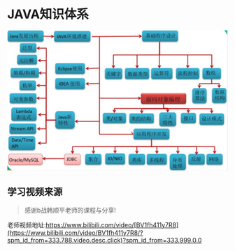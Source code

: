 # JAVA知识体系

![An image](./images/11/04.png)

## 学习视频来源

> 感谢b战韩顺平老师的课程与分享!

老师视频地址:https://www.bilibili.com/video/[BV1fh411y7R8](https://www.bilibili.com/video/BV1fh411y7R8/?spm_id_from=333.788.video.desc.click)?spm_id_from=333.999.0.0

<Vssue title="Vssue Demo1"/>

